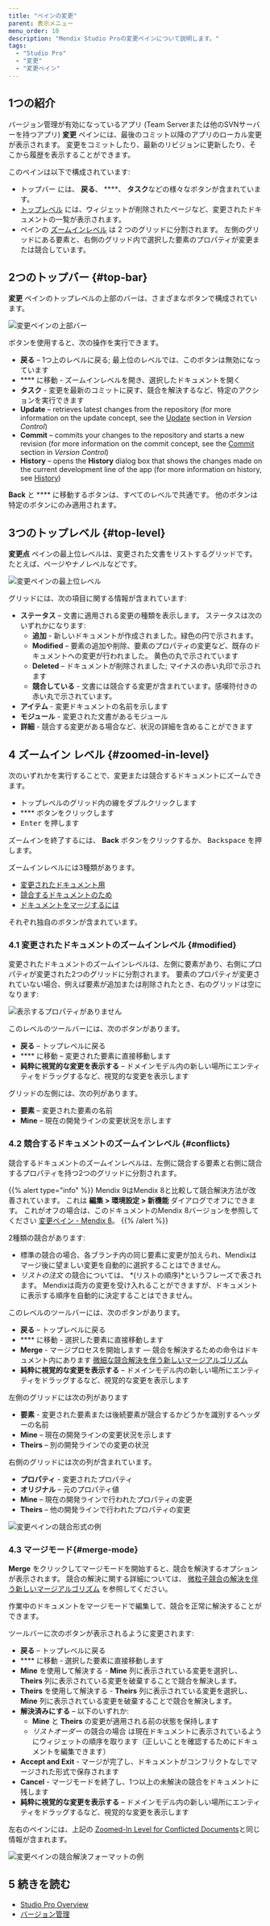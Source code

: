 ```yaml
---
title: "ペインの変更"
parent: 表示メニュー
menu_order: 10
description: "Mendix Studio Proの変更ペインについて説明します。"
tags:
  - "Studio Pro"
  - "変更"
  - "変更ペイン"
---
```


## 1つの紹介

バージョン管理が有効になっているアプリ (Team Serverまたは他のSVNサーバーを持つアプリ) **変更** ペインには、最後のコミット以降のアプリのローカル変更が表示されます。 変更をコミットしたり、最新のリビジョンに更新したり、そこから履歴を表示することができます。

このペインは以下で構成されています:

* トップバー [](#top-bar) には、 **戻る**、 ****、 **タスク**などの様々なボタンが含まれています。
* [トップレベル](#top-level) には、ウィジェットが削除されたページなど、変更されたドキュメントの一覧が表示されます。
* ペインの [ズームインレベル](#zoomed-in-level) は 2 つのグリッドに分割されます。 左側のグリッドにある要素と、右側のグリッド内で選択した要素のプロパティが変更または競合しています。

## 2つのトップバー {#top-bar}

**変更** ペインのトップレベルの上部のバーは、さまざまなボタンで構成されています。

![変更ペインの上部バー](attachments/changes-pane/changes-top-bar.png)

ボタンを使用すると、次の操作を実行できます。

* **戻る** – 1つ上のレベルに戻る; 最上位のレベルでは、このボタンは無効になっています
* **** に移動 - ズームインレベルを開き、選択したドキュメントを開く
* **タスク** - 変更を最新のコミットに戻す、競合を解決するなど、特定のアクションを実行できます
* **Update** – retrieves latest changes from the repository (for more information on the update concept, see the [Update](version-control#update) section in *Version Control*)
* **Commit** – commits your changes to the repository and starts a new revision (for more information on the commit concept, see the [Commit](version-control#commit) section in *Version Control*)
* **History** – opens the **History** dialog box that shows the changes made on the current development line of the app (for more information on history, see [History](history-dialog))

**Back** と **** に移動するボタンは、すべてのレベルで共通です。 他のボタンは特定のボタンにのみ適用されます。

## 3つのトップレベル {#top-level}

**変更点** ペインの最上位レベルは、変更された文書をリストするグリッドです。たとえば、ページやナノレベルなどです。

![変更ペインの最上位レベル](attachments/changes-pane/changes-top-level.png)

グリッドには、次の項目に関する情報が含まれています:

* **ステータス** – 文書に適用される変更の種類を表示します。 ステータスは次のいずれかになります:
  * **追加** - 新しいドキュメントが作成されました。緑色の円で示されます。
  * **Modified** – 要素の追加や削除、要素のプロパティの変更など、既存のドキュメントへの変更が行われました。 黄色の丸で示されています
  * **Deleted** – ドキュメントが削除されました; マイナスの赤い丸印で示されます
  * **競合している** - 文書には競合する変更が含まれています。感嘆符付きの赤い丸で示されています。
* **アイテム** - 変更ドキュメントの名前を示します
* **モジュール** - 変更された文書があるモジュール
* **詳細** - 競合する変更がある場合など、状況の詳細を含めることができます

## 4 ズームイン レベル {#zoomed-in-level}

次のいずれかを実行することで、変更または競合するドキュメントにズームできます。

* トップレベルのグリッド内の線をダブルクリックします
* **** ボタンをクリックします
* <kbd>Enter</kbd> を押します

ズームインを終了するには、 **Back** ボタンをクリックするか、 <kbd>Backspace</kbd> を押します。

ズームインレベルには3種類があります。

* [変更されたドキュメント用](#modified)
* [競合するドキュメントのため](#conflicts)
* [ドキュメントをマージするには](#merge-mode)

それぞれ独自のボタンが含まれています。

### 4.1 変更されたドキュメントのズームインレベル {#modified}

変更されたドキュメントのズームインレベルは、左側に要素があり、右側にプロパティが変更された2つのグリッドに分割されます。 要素のプロパティが変更されていない場合、例えば要素が追加または削除されたとき、右のグリッドは空になります:

![表示するプロパティがありません](attachments/changes-pane/element-added.png)

このレベルのツールバーには、次のボタンがあります。

* **戻る** – トップレベルに戻る
* **** に移動 – 変更された要素に直接移動します
* **純粋に視覚的な変更を表示する** – ドメインモデル内の新しい場所にエンティティをドラッグするなど、視覚的な変更を表示します

グリッドの左側には、次の列があります。

* **要素** – 変更された要素の名前
* **Mine** – 現在の開発ラインの変更状況を示します

### 4.2 競合するドキュメントのズームインレベル {#conflicts}

競合するドキュメントのズームインレベルは、左側に競合する要素と右側に競合するプロパティを持つ2つのグリッドに分割されます。

{{% alert type="info" %}}
Mendix 9はMendix 8と比較して競合解決方法が改善されています。 これは **編集 > 環境設定 > 新機能** ダイアログでオフにできます。 これがオフの場合は、このドキュメントのMendix 8バージョンを参照してください [変更ペイン - Mendix 8](/refguide8/changes-pane#conflicts)。
{{% /alert %}}

2種類の競合があります:

* 標準の競合の場合、各ブランチ内の同じ要素に変更が加えられ、Mendixはマージ後に望ましい変更を自動的に選択することはできません。
* *リストの注文* の競合については、 *(リストの順序)*というフレーズで表されます。 Mendixは両方の変更を受け入れることができますが、ドキュメントに表示する順序を自動的に決定することはできません。

このレベルのツールバーには、次のボタンがあります。

* **戻る** – トップレベルに戻る
* **** に移動 - 選択した要素に直接移動します
* **Merge** - マージプロセスを開始します — 競合を解決するための命令はドキュメント内にあります [微細な競合解決を伴う新しいマージアルゴリズム](new-merge-algorithm)
* **純粋に視覚的な変更を表示する** – ドメインモデル内の新しい場所にエンティティをドラッグするなど、視覚的な変更を表示します

左側のグリッドには次の列があります

* **要素** - 変更された要素または後続要素が競合するかどうかを識別するヘッダーの名前
* **Mine** – 現在の開発ラインの変更状況を示します
* **Theirs** – 別の開発ラインでの変更の状況

右側のグリッドには次の列が含まれています。

* **プロパティ** - 変更されたプロパティ
* **オリジナル** – 元のプロパティ値
* **Mine** – 現在の開発ラインで行われたプロパティの変更
* **Theirs** – 他の開発ラインで行われたプロパティの変更

![変更ペインの競合形式の例](attachments/changes-pane/new-merge-algorithm-conflicts.png)

### 4.3 マージモード{#merge-mode}

**Merge** をクリックしてマージモードを開始すると、競合を解決するオプションが表示されます。 競合の解決に関する詳細については、 [微粒子競合の解決を伴う新しいマージアルゴリズム](new-merge-algorithm) を参照してください。

作業中のドキュメントをマージモードで編集して、競合を正常に解決することができます。

ツールバーに次のボタンが表示されるように変更されます:

* **戻る** – トップレベルに戻る
* **** に移動 - 選択した要素に直接移動します
* **Mine** を使用して解決する - **Mine** 列に表示されている変更を選択し、 **Theirs** 列に表示されている変更を破棄することで競合を解決します。
* **Theirs** を使用して解決する - **Theirs** 列に表示されている変更を選択し、 **Mine** 列に表示されている変更を破棄することで競合を解決します。
* **解決済みにする** – 以下のいずれか:
    * **Mine** と **Theirs** の変更が適用される前の状態を保持します
    * *リストオーダー* の競合の場合 は現在ドキュメントに表示されているようにウィジェットの順序を取ります（正しいことを確認するためにドキュメントを編集できます）
* **Accept and Exit** - マージが完了し、ドキュメントがコンフリクトなしでマージされた形式で保存されます
* **Cancel** - マージモードを終了し、1つ以上の未解決の競合をドキュメントに残します
* **純粋に視覚的な変更を表示する** – ドメインモデル内の新しい場所にエンティティをドラッグするなど、視覚的な変更を表示します

左右のペインには、上記の [Zoomed-In Level for Conflicted Documents](#conflicts)と同じ情報が含まれます。

![変更ペインの競合解決フォーマットの例](attachments/changes-pane/new-merge-algorithm-resolve-mode.png)

## 5 続きを読む

* [Studio Pro Overview](studio-pro-overview)
* [バージョン管理](version-control) 
